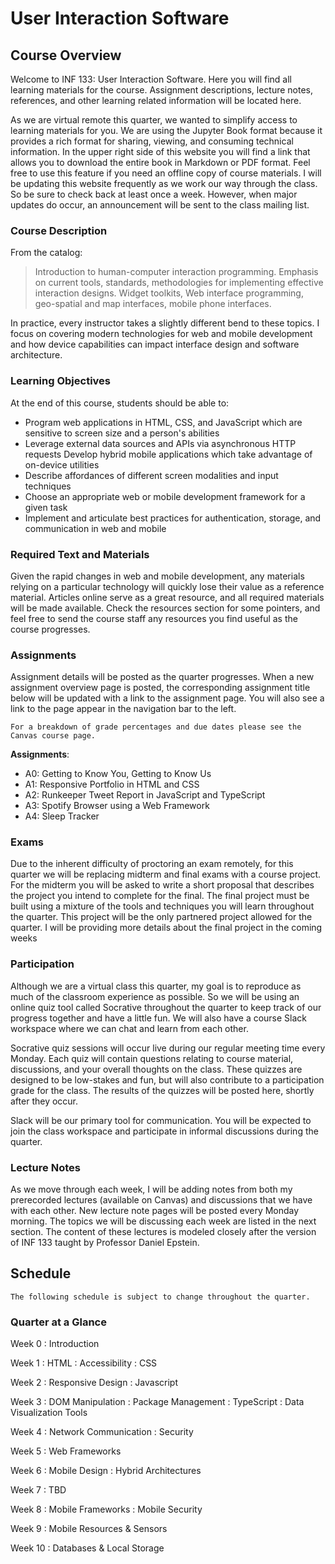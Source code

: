 User Interaction Software
============================

## Course Overview

Welcome to INF 133: User Interaction Software. Here you will find all learning materials for the course. Assignment descriptions, lecture notes, references, and other learning related information will be located here.

As we are virtual remote this quarter, we wanted to simplify access to learning materials for you. We are using the Jupyter Book format because it provides a rich format for sharing, viewing, and consuming technical information. In the upper right side of this website you will find a link that allows you to download the entire book in Markdown or PDF format. Feel free to use this feature if you need an offline copy of course materials. I will be updating this website frequently as we work our way through the class. So be sure to check back at least once a week. However, when major updates do occur, an announcement will be sent to the class mailing list.

### Course Description

From the catalog:

> Introduction to human-computer interaction programming. Emphasis on current tools, standards, methodologies for implementing effective interaction designs. Widget toolkits, Web interface programming, geo-spatial and map interfaces, mobile phone interfaces.
		
In practice, every instructor takes a slightly different bend to these topics. I focus on covering modern technologies for web and mobile development and how device capabilities can impact interface design and software architecture.
		
### Learning Objectives
		
At the end of this course, students should be able to:
		
* Program web applications in HTML, CSS, and JavaScript which are sensitive to screen size and a person's abilities
* Leverage external data sources and APIs via asynchronous HTTP requests
Develop hybrid mobile applications which take advantage of on-device utilities
* Describe affordances of different screen modalities and input techniques
* Choose an appropriate web or mobile development framework for a given task
* Implement and articulate best practices for authentication, storage, and communication in web and mobile
														
### Required Text and Materials
														
Given the rapid changes in web and mobile development, any materials relying on a particular technology will quickly lose their value as a reference material. Articles online serve as a great resource, and all required materials will be made available. Check the resources section for some pointers, and feel free to send the course staff any resources you find useful as the course progresses.

### Assignments

Assignment details will be posted as the quarter progresses. When a new assignment overview page is posted, the corresponding assignment title below will be updated with a link to the assignment page. You will also see a link to the page appear in the navigation bar to the left.

```{note}
For a breakdown of grade percentages and due dates please see the Canvas course page.
```
**Assignments**:
* A0: Getting to Know You, Getting to Know Us 
* A1: Responsive Portfolio in HTML and CSS 
* A2: Runkeeper Tweet Report in JavaScript and TypeScript
* A3: Spotify Browser using a Web Framework 
* A4: Sleep Tracker 

### Exams

Due to the inherent difficulty of proctoring an exam remotely, for this quarter we will be replacing midterm and final exams with a course project. For the midterm you will be asked to write a short proposal that describes the project you intend to complete for the final. The final project must be built using a mixture of the tools and techniques you will learn throughout the quarter. This project will be the only partnered project allowed for the quarter. I will be providing more details about the final project in the coming weeks

### Participation

Although we are a virtual class this quarter, my goal is to reproduce as much of the classroom experience as possible. So we will be using an online quiz tool called Socrative throughout the quarter to keep track of our progress together and have a little fun. We will also have a course Slack workspace where we can chat and learn from each other.

Socrative quiz sessions will occur live during our regular meeting time every Monday. Each quiz will contain questions relating to course material, discussions, and your overall thoughts on the class. These quizzes are designed to be low-stakes and fun, but will also contribute to a participation grade for the class. The results of the quizzes will be posted here, shortly after they occur.

Slack will be our primary tool for communication. You will be expected to join the class workspace and participate in informal discussions during the quarter.

### Lecture Notes

As we move through each week, I will be adding notes from both my prerecorded lectures (available on Canvas) and discussions that we have with each other. New lecture note pages will be posted every Monday morning. The topics we will be discussing each week are listed in the next section. The content of these lectures is modeled closely after the version of INF 133 taught by Professor Daniel Epstein. 

## Schedule

```{note}
The following schedule is subject to change throughout the quarter.
```
### Quarter at a Glance

Week 0
: Introduction

Week 1
: HTML
: Accessibility
: CSS

Week 2
: Responsive Design
: Javascript

Week 3
: DOM Manipulation
: Package Management
: TypeScript
: Data Visualization Tools

Week 4
: Network Communication
: Security

Week 5
: Web Frameworks

Week 6
: Mobile Design
: Hybrid Architectures

Week 7
: TBD

Week 8
: Mobile Frameworks
: Mobile Security

Week 9
: Mobile Resources & Sensors

Week 10
: Databases & Local Storage
